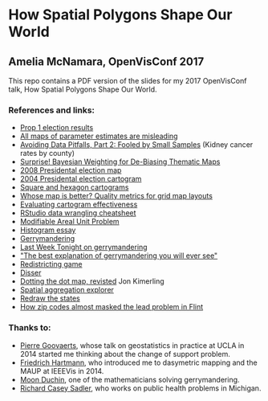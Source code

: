 # How Spatial Polygons Shape Our World
## Amelia McNamara, OpenVisConf 2017

This repo contains a PDF version of the slides for my 2017 OpenVisConf talk, How Spatial Polygons Shape Our World. 

### References and links:

- [Prop 1 election results](https://www.flickr.com/photos/viriyincy/13988403042/in/photolist-nj7dSN-7m2b-5zw5MQ-8UCreo-axnnhd-an24ax-9EfLhX-fAaYES-7rnv-iGuuTo-iGtTGR-iGvtUs-edPtj8-482zRm-hXL359-Ew8CM3-9F6L4C-drZNsk-9kzFYA-nEhkKH-7Wp2Rk-drdZCY-93V7Tf-nNtgXA-yB85qM-dtahrN-zguDMT-zwVDzb-5VZdKf-zvGoTy-5wKw7m-5BfZdA-y621-rRsi4-2DvmA-5zrNhR-jgpED-9FEhvg-8waRV-5zw5L7-oRDEcs-dhgAuh-7Yeuhj-7YewZ3-9EWQ3h-7FMbCj-5zkEBN-5zksaj-5EfFs9-4qyp68)
- [All maps of parameter estimates are misleading](http://bit.ly/AllMaps)
- [Avoiding Data Pitfalls, Part 2: Fooled by Small Samples](dataremixed.com/2015/01/avoiding-data-pitfalls-part-2/) (Kidney cancer rates by county)
- [Surprise! Bayesian Weighting for De-Biasing Thematic Maps](http://bit.ly/SurpriseMaps)
- [2008 Presidental election map](www.nytimes.com/elections/2008/results/president/map.html)
- [2004 Presidental election cartogram](https://commons.wikimedia.org/w/index.php?curid=10523106)
- [Square and hexagon cartograms](blog.apps.npr.org/2015/05/11/hex-tile-maps.html)
- [Whose map is better? Quality metrics for grid map layouts](https://medium.com/@kristw/whose-grid-map-is-better-quality-metrics-for-grid-map-layouts-e3d6075d9e80)
- [Evaluating cartogram effectiveness](https://arxiv.org/pdf/1504.02218.pdf)
- [RStudio data wrangling cheatsheet](https://www.rstudio.com/resources/cheatsheets/)
- [Modifiable Areal Unit Problem](http://gispopsci.org/maup/)
- [Histogram essay](http://bit.ly/HistogramsAlpha)
- [Gerrymandering](https://commons.wikimedia.org/w/index.php?curid=6030613)
- [Last Week Tonight on gerrymandering](bit.ly/LWT_gerrymandering)
- ["The best explanation of gerrymandering you will ever see"](https://www.washingtonpost.com/news/wonk/wp/2015/03/01/this-is-the-best-explanation-of-gerrymandering-you-will-ever-see)
- [Redistricting game](http://redistrictinggame.org/)
- [Disser](conveyal.com/blog/2014/04/08/aggregate-disser)
- [Dotting the dot map, revisted](http://downloads2.esri.com/MappingCenter2007/resources/presentations/Kimerling_2008_UR_Colloquium.pdf) Jon Kimerling
- [Spatial aggregation explorer](www.bit.ly/spatial_agg)
- [Redraw the states](kevinhayeswilson.com/redraw/)
- [How zip codes almost masked the lead problem in Flint](http://theconversation.com/how-zip-codes-nearly-masked-the-lead-problem-in-flint-65626)



### Thanks to:
- [Pierre Goovaerts](https://sites.google.com/site/goovaertspierre/), whose talk on geostatistics in practice at UCLA in 2014 started me thinking about the change of support problem.
- [Friedrich Hartmann](https://twitter.com/mxfh), who introduced me to dasymetric mapping and the MAUP at IEEEVis in 2014.
- [Moon Duchin](http://www.chronicle.com/article/Meet-the-Math-Professor/239260), one of the mathematicians solving gerrymandering.
- [Richard Casey Sadler](https://chmfamilymedicine.msu.edu/directory/rick-sadler-phd), who works on public health problems in Michigan.